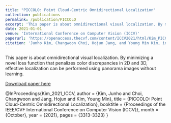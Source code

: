 ```yaml
---
title: "PICCOLO: Point Cloud-Centric Omnidirectional Localization"
collection: publications
permalink: /publication/PICCOLO
excerpt: 'This paper is about omnidirectional visual localization. By minimizing a novel loss function that penalizes color discrepancies in 2D and 3D, effective localization can be performed using panorama images without learning.'
date: 2021-01-01
venue: 'International Conference on Computer Vision (ICCV)'
paperurl: 'https://openaccess.thecvf.com/content/ICCV2021/html/Kim_PICCOLO_Point_Cloud-Centric_Omnidirectional_Localization_ICCV_2021_paper.html'
citation: 'Junho Kim, Changwoon Choi, Hojun Jang, and Young Min Kim, in <i>Proceedings of the IEEE/CVF International Conference on Computer Vision (ICCV)</i>, 2021.'
---
```

This paper is about omnidirectional visual localization. By minimizing a novel loss function that penalizes color discrepancies in 2D and 3D, effective localization can be performed using panorama images without learning.

[Download paper here](https://openaccess.thecvf.com/content/ICCV2021/html/Kim_PICCOLO_Point_Cloud-Centric_Omnidirectional_Localization_ICCV_2021_paper.html)

@InProceedings{Kim_2021_ICCV,
    author    = {Kim, Junho and Choi, Changwoon and Jang, Hojun and Kim, Young Min},
    title     = {PICCOLO: Point Cloud-Centric Omnidirectional Localization},
    booktitle = {Proceedings of the IEEE/CVF International Conference on Computer Vision (ICCV)},
    month     = {October},
    year      = {2021},
    pages     = {3313-3323}
}